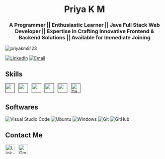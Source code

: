 <h1 align="center">Priya K M</h1>
<h3 align="center">A Programmer || Enthusiastic Learner || Java Full Stack Web Developer || Expertise in Crafting Innovative Frontend & Backend Solutions || Available for Immediate Joining </h3>

<p align="left"> <img src="https://komarev.com/ghpvc/?username=chethan313&label=Profile%20views&color=0e75b6&style=flat" alt="priyakm8123" /> </p>

[![LinkedIn](https://img.shields.io/badge/LinkedIn-priyakm8123-blue)](https://www.linkedin.com/in/priya-km-/)
[![Email](https://img.shields.io/badge/Email-priyakm8123%40gmail.com-blue)](mailto:priyakm8123@gmail.com)

## Skills

<a href="" title="C" target="_blank" rel="noreferrer"><img src="https://upload.wikimedia.org/wikipedia/commons/1/19/C_Logo.png" alt="" width="30" height="30"/></a>&nbsp;&nbsp;
<a href="" title="HTML" target="_blank" rel="noreferrer"><img src="https://www.vectorlogo.zone/logos/w3_html5/w3_html5-icon.svg" alt="" width="30" height="30"/></a>&nbsp;&nbsp;
<a href="" title="CSS" target="_blank" rel="noreferrer"><img src="https://www.vectorlogo.zone/logos/w3_css/w3_css-icon.svg" alt="" width="30" height="30"/></a>&nbsp;&nbsp;
<a href="" title="Java" target="_blank" rel="noreferrer"><img src="https://www.vectorlogo.zone/logos/java/java-icon.svg" alt="" width="30" height="30"/></a>&nbsp;&nbsp;
<a href="" title="JavaScript" target="_blank" rel="noreferrer"><img src="https://www.vectorlogo.zone/logos/javascript/javascript-icon.svg" alt="" width="30" height="30"/></a>&nbsp;&nbsp;
<a href="" target="_blank" title="GitHub" rel="noreferrer"><img src="https://www.vectorlogo.zone/logos/github/github-tile.svg" alt="GitHub" width="30" height="30"/></a>&nbsp;&nbsp;

## Softwares

![Visual Studio Code](https://img.shields.io/badge/Visual%20Studio%20Code-0078d7.svg?style=for-the-badge&logo=visual-studio-code&logoColor=white)
![Ubuntu](https://img.shields.io/badge/Ubuntu-E95420?style=for-the-badge&logo=ubuntu&logoColor=white)
![Windows](https://img.shields.io/badge/Windows-0078D6?style=for-the-badge&logo=windows&logoColor=white)
![Git](https://img.shields.io/badge/git-%23F05033.svg?style=for-the-badge&logo=git&logoColor=white)
![GitHub](https://img.shields.io/badge/github-%23121011.svg?style=for-the-badge&logo=github&logoColor=white)

## Contact Me

<a href="https://www.linkedin.com/in/priya-km-/" title="priyakm8123" target="_blank" rel="noreferrer"><img src="https://www.vectorlogo.zone/logos/linkedin/linkedin-tile.svg" alt="LinkedIn" width="30" height="30"/></a>&nbsp;&nbsp;
<a href="mailto:priyakm8123@gmail.com" target="_blank" title="vershwal.princi@gmail.com" rel="noreferrer"><img src="https://www.vectorlogo.zone/logos/gmail/gmail-tile.svg" alt="Gmail" width="30" height="30"/></a>

